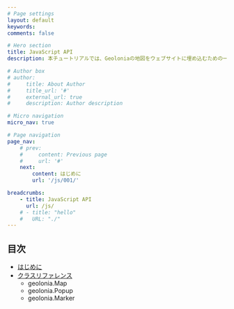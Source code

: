 ```yaml
---
# Page settings
layout: default
keywords:
comments: false

# Hero section
title: JavaScript API
description: 本チュートリアルでは、Geoloniaの地図をウェブサイトに埋め込むための一般的な方法を目的別に紹介します。

# Author box
# author:
#     title: About Author
#     title_url: '#'
#     external_url: true
#     description: Author description

# Micro navigation
micro_nav: true

# Page navigation
page_nav:
    # prev:
    #     content: Previous page
    #     url: '#'
    next:
        content: はじめに
        url: '/js/001/'

breadcrumbs:
    - title: JavaScript API
      url: /js/
    # - title: "hello"
    #   URL: "./"
---
```


## 目次

* [はじめに](/js/001/)
* [クラスリファレンス](/js/002/)
  * geolonia.Map
  * geolonia.Popup
  * geolonia.Marker
